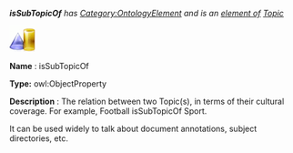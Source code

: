 ___isSubTopicOf__ 
 has
 [Category:OntologyElement](../../Category/OntologyElement "Category:OntologyElement") 
 and is an
 [element of](../../Property/ElementOf "Property:ElementOf") 
[Topic](../../Submissions/Topic "Submissions:Topic")_




  





[![ObjectProperty](../public/images/thumb/c/c3/ObjectProperty.gif/45px-ObjectProperty.gif)](../../Image/ObjectProperty.gif "ObjectProperty")


__Name__ 
 : isSubTopicOf
 



__Type:__ 
 owl:ObjectProperty
 



__Description__ 
 : The relation between two Topic(s), in terms of their cultural coverage. For example, Football isSubTopicOf Sport.
 



 It can be used widely to talk about document annotations, subject directories, etc.